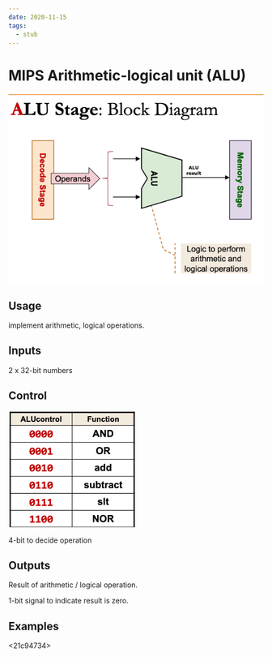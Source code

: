 ```yaml
---
date: 2020-11-15
tags: 
  - stub
---
```


# MIPS Arithmetic-logical unit (ALU)

![](./static/mips-alu-stage-blk-diagram.png)

## Usage

implement arithmetic, logical operations.

## Inputs

2 x 32-bit numbers

## Control

![](./static/mips-alu-table.png)

4-bit to decide operation

## Outputs

Result of arithmetic / logical operation.

1-bit signal to indicate result is zero.

## Examples

<f2cefe04>

<21c94734>
